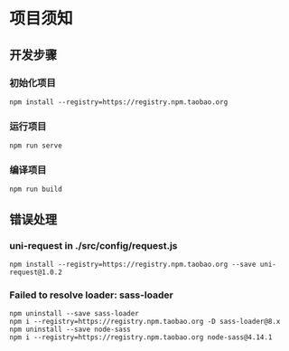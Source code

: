 # 项目须知

## 开发步骤

### 初始化项目

```
npm install --registry=https://registry.npm.taobao.org
```

### 运行项目

```
npm run serve
```

### 编译项目

```
npm run build
```


## 错误处理

### uni-request in ./src/config/request.js

```
npm install --registry=https://registry.npm.taobao.org --save uni-request@1.0.2
```

### Failed to resolve loader: sass-loader

```
npm uninstall --save sass-loader
npm i --registry=https://registry.npm.taobao.org -D sass-loader@8.x
npm uninstall --save node-sass
npm i --registry=https://registry.npm.taobao.org node-sass@4.14.1
```


